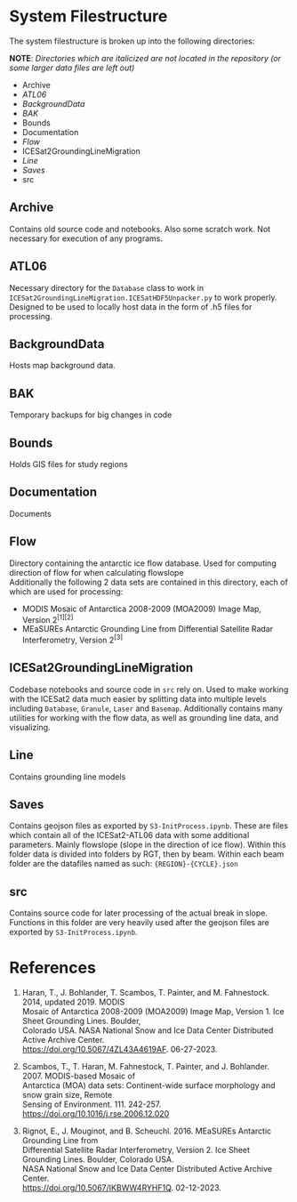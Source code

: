 # System Filestructure

The system filestructure is broken up into the following directories:

**NOTE**: *Directories which are italicized are not located in the repository (or some larger data files are left out)*

* Archive
* *ATL06*
* *BackgroundData*
* *BAK*
* Bounds
* Documentation
* *Flow*
* ICESat2GroundingLineMigration
* *Line*
* *Saves*
* src

## Archive
Contains old source code and notebooks. Also some scratch work. Not necessary for execution of any programs.

## ATL06
Necessary directory for the `Database` class to work in `ICESat2GroundingLineMigration.ICESatHDF5Unpacker.py` to work properly.
Designed to be used to locally host data in the form of .h5 files for processing.

## BackgroundData
Hosts map background data. 

## BAK
Temporary backups for big changes in code

## Bounds
Holds GIS files for study regions

## Documentation
Documents

## Flow
Directory containing the antarctic ice flow database. Used for computing direction of flow for when calculating flowslope
<br>
Additionally the following 2 data sets are contained in this directory, each of which are used for processing:<br>
* MODIS Mosaic of Antarctica 2008-2009 (MOA2009) Image Map, Version 2<sup>[1][2]</sup>
* MEaSUREs Antarctic Grounding Line from Differential Satellite Radar Interferometry, Version 2<sup>[3]</sup>

## ICESat2GroundingLineMigration
Codebase notebooks and source code in `src` rely on. Used to make working with the ICESat2 data much easier by splitting data into multiple levels including `Database`, `Granule`, `Laser` and `Basemap`.
Additionally contains many utilities for working with the flow data, as well as grounding line data, and visualizing.

## Line
Contains grounding line models

## Saves
Contains geojson files as exported by `S3-InitProcess.ipynb`. These are files which contain all of the ICESat2-ATL06 data with some additional parameters. Mainly flowslope (slope in the direction of ice flow).
Within this folder data is divided into folders by RGT, then by beam. Within each beam folder are the datafiles named as such: `{REGION}-{CYCLE}.json`

## src
Contains source code for later processing of the actual break in slope. Functions in this folder are very heavily used after the geojson files are exported by `S3-InitProcess.ipynb`.

# References

1. Haran, T., J. Bohlander, T. Scambos, T. Painter, and M. Fahnestock. 2014, updated 2019. MODIS <br>
   Mosaic of Antarctica 2008-2009 (MOA2009) Image Map, Version 1. Ice Sheet Grounding Lines. Boulder, <br>
   Colorado USA. NASA National Snow and Ice Data Center Distributed Active Archive Center. <br>
   https://doi.org/10.5067/4ZL43A4619AF. 06-27-2023. <br>

2. Scambos, T., T. Haran, M. Fahnestock, T. Painter, and J. Bohlander. 2007. MODIS-based Mosaic of <br>
   Antarctica (MOA) data sets: Continent-wide surface morphology and snow grain size, Remote <br>
   Sensing of Environment. 111. 242-257. https://doi.org/10.1016/j.rse.2006.12.020 <br>
   
3. Rignot, E., J. Mouginot, and B. Scheuchl. 2016. MEaSUREs Antarctic Grounding Line from <br>
   Differential Satellite Radar Interferometry, Version 2. Ice Sheet Grounding Lines. Boulder, Colorado USA. <br>
   NASA National Snow and Ice Data Center Distributed Active Archive Center. <br>
   https://doi.org/10.5067/IKBWW4RYHF1Q. 02-12-2023. <br>